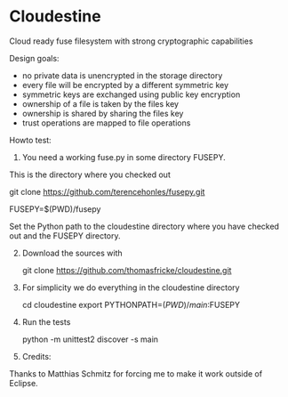 Cloudestine
===========
Cloud ready fuse filesystem with strong cryptographic capabilities

Design goals:

- no private data is unencrypted in the storage directory
- every file will be encrypted by a different symmetric key
- symmetric keys are exchanged using public key encryption
- ownership of a file is taken by the files key
- ownership is shared by sharing the files key
- trust operations are mapped to file operations

Howto test:

1. You need a working fuse.py in some directory FUSEPY.

This is the directory where you checked out 

   git clone  https://github.com/terencehonles/fusepy.git

   FUSEPY=$(PWD)/fusepy
   
Set the Python path to the cloudestine directory where you 
have checked out and the FUSEPY directory.

2. Download the sources with

   git clone https://github.com/thomasfricke/cloudestine.git
   
3. For simplicity we do everything in the cloudestine directory

   cd cloudestine
   export PYTHONPATH=$(PWD)/main:$FUSEPY
   
4. Run the tests

   python -m unittest2 discover  -s main

5. Credits: 

Thanks to Matthias Schmitz for forcing me to make it work outside of Eclipse.
